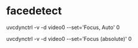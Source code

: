 facedetect
==========

uvcdynctrl -v -d video0 --set='Focus, Auto' 0

uvcdynctrl -v -d video0 --set='Focus (absolute)' 0